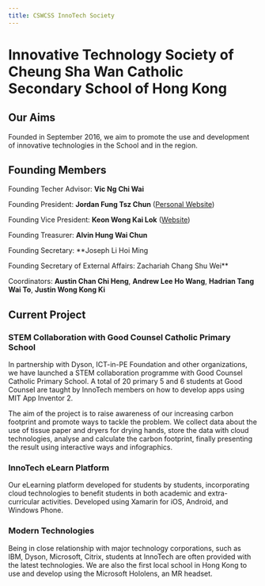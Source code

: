 ```yaml
---
title: CSWCSS InnoTech Society
---
```


# Innovative Technology Society of Cheung Sha Wan Catholic Secondary School of Hong Kong

## Our Aims

Founded in September 2016, we aim to promote the use and development of innovative technologies in the School and in the region.

## Founding Members

Founding Techer Advisor: **Vic Ng Chi Wai**

Founding President: **Jordan Fung Tsz Chun** ([Personal Website](http://www.jordanfung.com))

Founding Vice President: **Keon Wong Kai Lok** ([Website](http://designheaven8.wixsite.com/lego-mania-official))

Founding Treasurer: **Alvin Hung Wai Chun**

Founding Secretary: **Joseph Li Hoi Ming

Founding Secretary of External Affairs: Zachariah Chang Shu Wei**

Coordinators: **Austin Chan Chi Heng**, **Andrew Lee Ho Wang**, **Hadrian Tang Wai To**, **Justin Wong Kong Ki**

## Current Project

### STEM Collaboration with Good Counsel Catholic Primary School

In partnership with Dyson, ICT-in-PE Foundation and other organizations, we have launched a STEM collaboration programme with Good Counsel Catholic Primary School. A total of 20 primary 5 and 6 students at Good Counsel are taught by InnoTech members on how to develop apps using MIT App Inventor 2. 

The aim of the project is to raise awareness of our increasing carbon footprint and promote ways to tackle the problem. We collect data about the use of tissue paper and dryers for drying hands, store the data with cloud technologies, analyse and calculate the carbon footprint, finally presenting the result using interactive ways and infographics.

### InnoTech eLearn Platform

Our eLearning platform developed for students by students, incorporating cloud technologies to benefit students in both academic and extra-curricular activities. Developed using Xamarin for iOS, Android, and Windows Phone.

### Modern Technologies

Being in close relationship with major technology corporations, such as IBM, Dyson, Microsoft, Citrix, students at InnoTech are often provided with the latest technologies. We are also the first local school in Hong Kong to use and develop using the Microsoft Hololens, an MR headset. 
